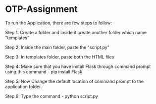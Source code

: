 # OTP-Assignment
To run the Application, there are few steps to follow:

Step 1: Create a folder and inside it create another folder which name "templates"

Step 2: Inside the main folder, paste the "script.py"

Step 3: In templates folder, paste both the HTML files

Step 4: Make sure that you have install Flask through command prompt using this command - pip install Flask

Step 5: Now Change the default location of command prompt to the application folder.

Step 6: Type the command - python script.py
